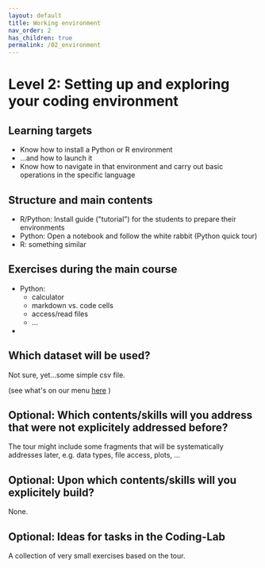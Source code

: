 ```yaml
---
layout: default
title: Working environment
nav_order: 2
has_children: true
permalink: /02_environment
---
```


# Level 2: Setting up and exploring your coding environment

## Learning targets

- Know how to install a Python or R environment
- ...and how to launch it
- Know how to navigate in that environment and carry out basic operations
  in the specific language

## Structure and main contents

- R/Python: Install guide ("tutorial") for the students to prepare their environments
- Python: Open a notebook and follow the white rabbit (Python quick tour)
- R: something similar

## Exercises during the main course

- Python:
   - calculator
   - markdown vs. code cells
   - access/read files
   - ...
- 

## Which dataset will be used?

Not sure, yet...some simple csv file.

(see what's on our menu [here](https://docs.google.com/document/d/1_G0cOln6_omAV4TaKkYK8tFK1fvvzaH_YP5BD31ZzUE/edit#) )

## Optional: Which contents/skills will you address that were not explicitely addressed before?

The tour might include some fragments that will be systematically addresses later, e.g. data types, file access, plots, ...


## Optional: Upon which contents/skills will you explicitely build?

None.


## Optional: Ideas for tasks in the Coding-Lab

A collection of very small exercises based on the tour.

